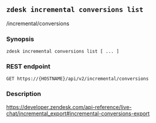 ## `zdesk incremental conversions list`

/incremental/conversions

### Synopsis

    zdesk incremental conversions list [ ... ]

### REST endpoint

    GET https://{HOSTNAME}/api/v2/incremental/conversions

### Description

https://developer.zendesk.com/api-reference/live-chat/incremental_export#incremental-conversions-export

